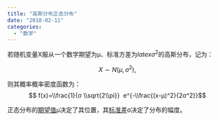 ```yaml
---
title: "高斯分布正态分布"
date: "2018-02-11"
categories: 
  - "数学"
---
```


若随机变量X服从一个数学期望为μ、标准方差为$latex σ^2$的高斯分布，记为：

$$ X∼N(μ,σ^2),$$

则其概率概率密度函数为：$$ f(x)=\\frac{1}{σ \\sqrt{2\\pi}}  e^{-\\frac{(x-μ)^2}{2σ^2}}$$

正态分布的[期望值](http://zh.wikipedia.org/wiki/%E6%9C%9F%E6%9C%9B%E5%80%BC "期望值")μ决定了其位置，其[标准差](http://zh.wikipedia.org/wiki/%E6%A8%99%E6%BA%96%E5%B7%AE "标准差")σ决定了分布的幅度。
